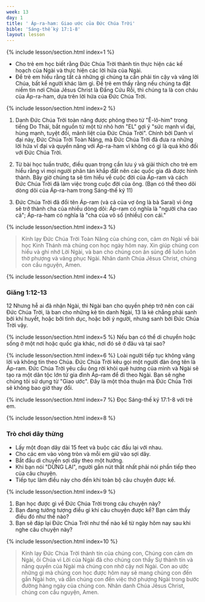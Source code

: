 ```yaml
---
week: 13
day: 1
title: ' Áp-ra-ham: Giao ước của Đức Chúa Trời'
bible: 'Sáng-thế ký 17:1-8'
layout: lesson
---
```



{% include lesson/section.html index=1 %}
- Cho trẻ em học biết rằng Đức Chúa Trời thành tín thực hiện các kế hoạch của Ngài và thực hiện các lời hứa của Ngài.
- Để trẻ em hiểu rằng tất cả những gì chúng ta cần phải tin cậy và vâng lời Chúa, bất kể người khác làm gì. Để trẻ em thấy rằng nếu chúng ta đặt niềm tin nơi Chúa Jêsus Christ là Đấng Cứu Rỗi, thì chúng ta là con cháu của Áp-ra-ham, dựa trên lời hứa của Đức Chúa Trời.


{% include lesson/section.html index=2 %}

1. Danh Đức Chúa Trời toàn năng được phỏng theo từ "Ê-lô-him" trong tiếng Do Thái, bắt nguồn từ một từ nhỏ hơn "EL" gợi ý "sức mạnh vĩ đại, hùng mạnh, tuyệt đối, mãnh liệt của Đức Chúa Trời". Chính bởi Danh vĩ đại này, Đức Chúa Trời Toàn Năng, mà Đức Chúa Trời đã đưa ra những lời hứa vĩ đại và quyền năng với Áp-ra-ham vì không có gì là quá khó đối với Đức Chúa Trời.

2. Từ bài học tuần trước, điều quan trọng cần lưu ý và giải thích cho trẻ em hiểu rằng vì mọi người phân tán khắp đất nên các quốc gia đã được hình thành. Bây giờ chúng ta sẽ tìm hiểu về cuộc đời của Áp-ram và cách Đức Chúa Trời đã làm việc trong cuộc đời của ông. (Bạn có thể theo dõi dòng dõi của Áp-ra-ham trong Sáng-thế ký 11)

3. Đức Chúa Trời đã đổi tên Áp-ram (và cả của vợ ông là bà Sarai) vì ông sẽ trở thành cha của nhiều dòng dõi: Áp-ram có nghĩa là "người cha cao cả"; Áp-ra-ham có nghĩa là "cha của vô số (nhiều) con cái."


{% include lesson/section.html index=3 %}
> Kính lạy Đức Chúa Trời Toàn Năng của chúng con, cảm ơn Ngài về bài học Kinh Thánh mà chúng con học ngày hôm nay. Xin giúp chúng con hiểu và ghi nhớ Lời Ngài, và ban cho chúng con ân sủng để luôn luôn thờ phượng và vâng phục Ngài. Nhân danh Chúa Jêsus Christ, chúng con cầu nguyện, Amen.


{% include lesson/section.html index=4 %}
### Giăng 1:12-13
 12 Nhưng hễ ai đã nhận Ngài, thì Ngài ban cho quyền phép trở nên con cái Đức Chúa Trời, là ban cho những kẻ tin danh Ngài, 
 13 là kẻ chẳng phải sanh bởi khí huyết, hoặc bởi tình dục, hoặc bởi ý người, nhưng sanh bởi Đức Chúa Trời vậy.


{% include lesson/section.html index=5 %}
 Nếu bạn có thể di chuyển hoặc sống ở một nơi hoặc quốc gia khác, nơi đó sẽ ở đâu và tại sao?


{% include lesson/section.html index=6 %}
Loài người tiếp tục không vâng lời và không tin theo Chúa. Đức Chúa Trời kêu gọi một người đàn ông tên là Áp-ram. Đức Chúa Trời yêu cầu ông rời khỏi quê hương của mình và Ngài sẽ tạo ra một dân tộc lớn từ gia đình Áp-ram để đi theo Ngài. Bạn sẽ nghe chúng tôi sử dụng từ "Giao ước". Đây là một thỏa thuận mà Đức Chúa Trời sẽ không bao giờ thay đổi.


{% include lesson/section.html index=7 %}
Đọc Sáng-thế ký 17:1-8 với trẻ em.


{% include lesson/section.html index=8 %}
### Trò chơi dây thừng
- Lấy một đoạn dây dài 15 feet và buộc các đầu lại với nhau. 
- Cho các em vào vòng tròn và mỗi em giữ vào sợi dây. 
- Bắt đầu di chuyển sợi dây theo một hướng. 
- Khi bạn nói "DỪNG LẠI", người gần nút thắt nhất phải nói phần tiếp theo của câu chuyện. 
- Tiếp tục làm điều này cho đến khi toàn bộ câu chuyện được kể.


{% include lesson/section.html index=9 %}
1. Bạn học được gì về Đức Chúa Trời trong câu chuyện này?
2. Bạn đang tưởng tượng điều gì khi câu chuyện được kể? Bạn cảm thấy điều đó như thế nào?
3. Bạn sẽ đáp lại Đức Chúa Trời như thế nào kể từ ngày hôm nay sau khi nghe câu chuyện này?


{% include lesson/section.html index=10 %}
> Kính lạy Đức Chúa Trời thành tín của chúng con, Chúng con cảm ơn Ngài,  ôi Chúa vì Lời của Ngài đã cho chúng con thấy Sự thành tín và năng quyền của Ngài mà chúng con nhờ cậy nơi Ngài. Con ao ước những gì mà chúng con học được hôm nay sẽ mang chúng con đến gần Ngài hơn, và dẫn chúng con đến việc thờ phượng Ngài trong bước đường hàng ngày của chúng con. Nhân danh Chúa Jêsus Christ, chúng con cầu nguyện, Amen.
